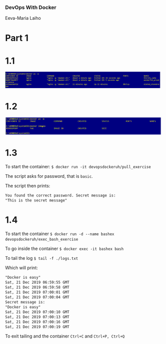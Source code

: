 ### DevOps With Docker
Eeva-Maria Laiho

# Part 1

# 1.1

![Exercise 1.1](1.1.PNG)

# 1.2

![Exercise 1.2](1.2.PNG)

# 1.3

To start the container:
```$ docker run -it devopsdockeruh/pull_exercise```

The script asks for password, that is ```basic```.

The script then prints:
```
You found the correct password. Secret message is:
"This is the secret message"
```

# 1.4

To start the container
```$ docker run -d --name bashex devopsdockeruh/exec_bash_exercise```

To go inside the container
```$ docker exec -it bashex bash```

To tail the log
```$ tail -f ./logs.txt```

Which will print:
```
"Docker is easy"
Sat, 21 Dec 2019 06:59:55 GMT
Sat, 21 Dec 2019 06:59:58 GMT
Sat, 21 Dec 2019 07:00:01 GMT
Sat, 21 Dec 2019 07:00:04 GMT
Secret message is:
"Docker is easy"
Sat, 21 Dec 2019 07:00:10 GMT
Sat, 21 Dec 2019 07:00:13 GMT
Sat, 21 Dec 2019 07:00:16 GMT
Sat, 21 Dec 2019 07:00:19 GMT
```
To exit tailing and the container ```Ctrl+C``` and ```Ctrl+P, Ctrl+Q```
